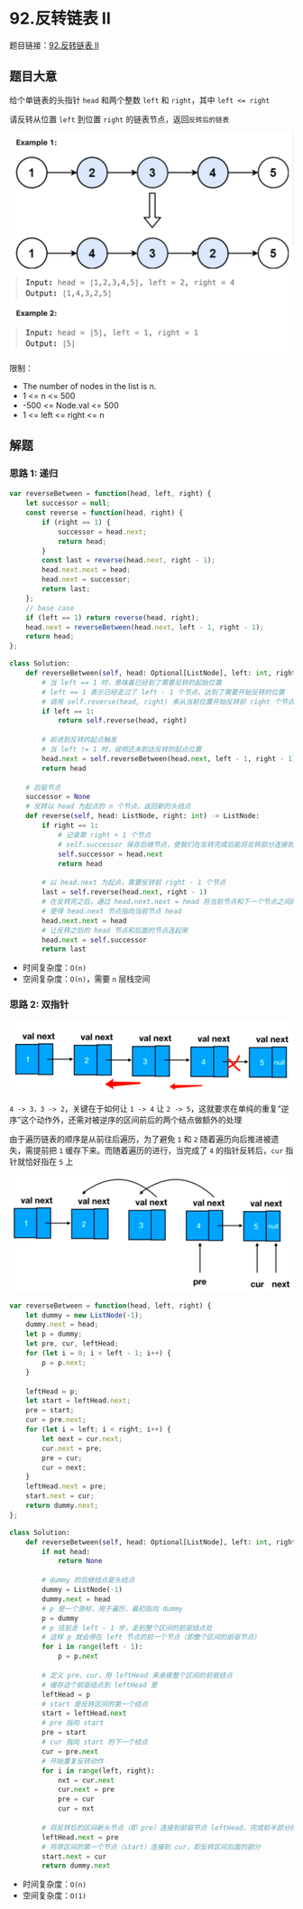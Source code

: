 # 92.反转链表 II

题目链接：[92.反转链表 II](https://leetcode.cn/problems/reverse-linked-list-ii/)

## 题目大意

给个单链表的头指针 `head` 和两个整数 `left` 和 `right`，其中 `left <= right`

请反转从位置 `left` 到位置 `right` 的链表节点，返回`反转后的链表` 

![alt text](https://github.com/donnapersonal/picx-images-hosting/raw/master/image.99tqsmagtd.webp)

限制：
- The number of nodes in the list is n.
- 1 <= n <= 500
- -500 <= Node.val <= 500
- 1 <= left <= right <= n

## 解题

### 思路 1: 递归

```js
var reverseBetween = function(head, left, right) {
    let successor = null;
    const reverse = function(head, right) {
        if (right == 1) {
            successor = head.next;
            return head;
        }
        const last = reverse(head.next, right - 1);
        head.next.next = head;
        head.next = successor;
        return last;
    };
    // base case
    if (left == 1) return reverse(head, right);
    head.next = reverseBetween(head.next, left - 1, right - 1);
    return head;
};
```
```python
class Solution:
    def reverseBetween(self, head: Optional[ListNode], left: int, right: int) -> Optional[ListNode]:
        # 当 left == 1 时，意味着已经到了需要反转的起始位置
        # left == 1 表示已经走过了 left - 1 个节点，达到了需要开始反转的位置
        # 调用 self.reverse(head, right) 来从当前位置开始反转前 right 个节点
        if left == 1:
            return self.reverse(head, right)
        
        # 前进到反转的起点触发
        # 当 left != 1 时，说明还未到达反转的起点位置
        head.next = self.reverseBetween(head.next, left - 1, right - 1)
        return head
    
    # 后驱节点
    successor = None 
    # 反转以 head 为起点的 n 个节点，返回新的头结点
    def reverse(self, head: ListNode, right: int) -> ListNode:
        if right == 1:
            # 记录第 right + 1 个节点
            # self.successor 保存后继节点，使我们在反转完成后能将反转部分连接到链表的剩余部分
            self.successor = head.next
            return head
        
        # 以 head.next 为起点，需要反转前 right - 1 个节点
        last = self.reverse(head.next, right - 1)
        # 在反转完之后，通过 head.next.next = head 将当前节点和下一个节点之间的连接反转
        # 使得 head.next 节点指向当前节点 head
        head.next.next = head
        # 让反转之后的 head 节点和后面的节点连起来
        head.next = self.successor
        return last
```

- 时间复杂度：`O(n)`
- 空间复杂度：`O(n)`，需要 `n` 层栈空间

### 思路 2: 双指针

![reverse_linkedlist1.png](https://github.com/donnapersonal/picx-images-hosting/raw/master/image.iciftqlfy.webp)

`4 -> 3，3 -> 2`，关键在于如何让 `1 -> 4` 让 `2 -> 5`，这就要求在单纯的重复“逆序”这个动作外，还需对被逆序的区间前后的两个结点做额外的处理

由于遍历链表的顺序是从前往后遍历，为了避免 `1` 和 `2` 随着遍历向后推进被遗失，需提前把 `1` 缓存下来。而随着遍历的进行，当完成了 `4` 的指针反转后，`cur` 指针就恰好指在 `5` 上

![reverse_linkedlist2.png](https://github.com/donnapersonal/picx-images-hosting/raw/master/image.6bhgp4ex50.webp)

```js
var reverseBetween = function(head, left, right) {
    let dummy = new ListNode(-1);
    dummy.next = head;
    let p = dummy;
    let pre, cur, leftHead;
    for (let i = 0; i < left - 1; i++) {
        p = p.next;
    }

    leftHead = p;
    let start = leftHead.next;
    pre = start;
    cur = pre.next;
    for (let i = left; i < right; i++) {
        let next = cur.next;
        cur.next = pre;
        pre = cur;
        cur = next;
    }
    leftHead.next = pre;
    start.next = cur;
    return dummy.next;
};
```
```python
class Solution:
    def reverseBetween(self, head: Optional[ListNode], left: int, right: int) -> Optional[ListNode]:
        if not head:
            return None
        
        # dummy 的后继结点是头结点
        dummy = ListNode(-1)
        dummy.next = head
        # p 是一个游标，用于遍历，最初指向 dummy
        p = dummy
        # p 往前走 left - 1 步，走到整个区间的前驱结点处
        # 这样 p 就会停在 left 节点的前一个节点（即整个区间的前驱节点）
        for i in range(left - 1):
            p = p.next
        
        # 定义 pre、cur，用 leftHead 来承接整个区间的前驱结点
        # 缓存这个前驱结点到 leftHead 里
        leftHead = p
        # start 是反转区间的第一个结点
        start = leftHead.next
        # pre 指向 start
        pre = start
        # cur 指向 start 的下一个结点
        cur = pre.next
        # 开始重复反转动作
        for i in range(left, right):
            nxt = cur.next
            cur.next = pre
            pre = cur
            cur = nxt
        
        # 将反转后的区间新头节点（即 pre）连接到前驱节点 leftHead，完成前半部分的连接
        leftHead.next = pre
        # 将原区间的第一个节点（start）连接到 cur，即反转区间后面的部分
        start.next = cur
        return dummy.next
```

- 时间复杂度：`O(n)`
- 空间复杂度：`O(1)`